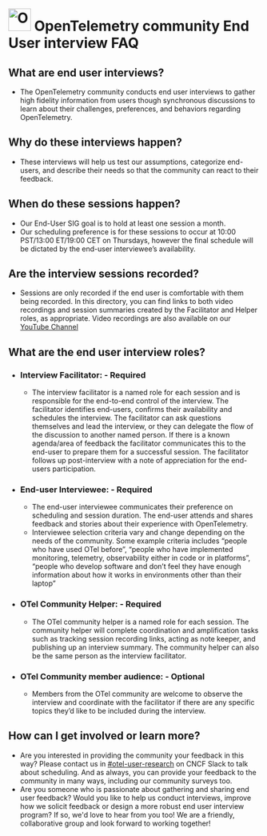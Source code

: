 # <img src="https://opentelemetry.io/img/logos/opentelemetry-logo-nav.png" alt="OpenTelemetry Icon" width="45" height=""> OpenTelemetry community End User interview FAQ

## What are end user interviews? 

- The OpenTelemetry community conducts end user interviews to gather high fidelity information from users though synchronous discussions to learn about their challenges, preferences, and behaviors regarding OpenTelemetry. 

## Why do these interviews happen? 

- These interviews will help us test our assumptions, categorize end-users, and describe their needs so that the community can react to their feedback. 

## When do these sessions happen? 
- Our End-User SIG goal is to hold at least one session a month. 
- Our scheduling preference is for these sessions to occur at 10:00 PST/13:00 ET/19:00 CET on Thursdays, however the final schedule will be dictated by the end-user interviewee’s availability.

## Are the interview sessions recorded? 
- Sessions are only recorded if the end user is comfortable with them being recorded. In this directory, you can find links to both video recordings and session summaries created by the Facilitator and Helper roles, as appropriate. Video recordings are also available on our [YouTube Channel](https://youtube.com/playlist?list=PLVYDBkQ1TdywIl9xKEo5_u7zlwY38dW43&si=lQ64z2uS9V59bPE4)

## What are the end user interview roles?

* ### Interview Facilitator: - Required
  -  The interview facilitator is a named role for each session and is responsible for the end-to-end control of the interview.  The facilitator identifies end-users, confirms their availability and schedules the interview. The facilitator can ask questions themselves and lead the interview, or they can delegate the flow of the discussion to another named person. If there is a known agenda/area of feedback the facilitator communicates this to the end-user to prepare them for a successful session. The facilitator follows up post-interview with a note of appreciation for the end-users participation. 

* ### End-user Interviewee: - Required
  - The end-user interviewee communicates their preference on scheduling and session duration. The end-user attends and shares feedback and stories about their experience with OpenTelemetry. 
  - Interviewee selection criteria vary and change depending on the needs of the community. Some example criteria includes “people who have used OTel before”, “people who have implemented monitoring, telemetry, observability either in code or in platforms”, “people who develop software and don’t feel they have enough information about how it works in environments other than their laptop”

* ### OTel Community Helper: - Required
  - The OTel community helper is a named role for each session. The community helper will complete coordination and amplification tasks such as tracking session recording links, acting as note keeper, and publishing up an interview summary. The community helper can also be the same person as the interview facilitator. 

* ### OTel Community member audience: - Optional
  - Members from the OTel community are welcome to observe the interview and coordinate with the facilitator if there are any specific topics they’d like to be included during the interview. 

## How can I get involved or learn more?
- Are you interested in providing the community your feedback in this way? Please contact us in [#otel-user-research](https://cloud-native.slack.com/archives/C01RT3MSWGZ) on CNCF Slack to talk about scheduling. And as always, you can provide your feedback to the community in many ways, including our community surveys too. 
- Are you someone who is passionate about gathering and sharing end user feedback? Would you like to help us conduct interviews, improve how we solicit feedback or design a more robust end user interview program? If so, we'd love to hear from you too! We are a friendly, collaborative group and look forward to working together!
